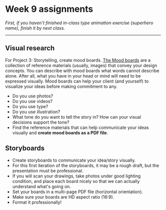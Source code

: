 # Week 9 assignments

*First, if you haven't finished in-class type animation exercise (superhero name), finish it by next class.*

-----

## Visual research
For Project 3: Storytelling, create mood boards. [The Mood boards](https://duckduckgo.com/?q=mood+boards&bext=msl&atb=v81-4__&iax=images&ia=images) are a collection of reference materials (usually, images) that convey your design concepts. You can describe with mood boards what words cannot describe alone. After all, what you have in your head or mind will need to be expressed visually. Mood boards can help your client (and yourself) to visualize your ideas before making commitment to any.

- Do you use photos?
- Do you use videos?
- Do you use type?
- Do you use illustration?
- What tone do you want to tell the story in? How can your visual decisions support the tone?
- Find the reference materials that can help communicate your ideas visually and **create mood boards as a PDF file**.



## Storyboards
- Create storyboards to communicate your idea/story visually. 
- For this first iteration of the storyboards, it may be a rough draft, but the presentation must be professional.
- If you will scan your drawings, take photos under good lighting condition, and place each board nicely so that we can actually understand what's going on.
- Set your boards in a multi-page PDF file (horizontal orientation).
- Make sure your boards are HD aspect ratio (16:9).
- Format it professionally!
